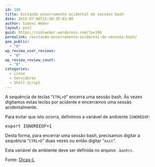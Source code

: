 ```yaml
---
id: 186
title: Evitando encerramento acidental de sessões bash
date: 2015-07-06T15:50:35-03:00
author: Sidnei Weber
layout: post
guid: https://sidiweber.wordpress.com/?p=186
permalink: /evitando-encerramento-acidental-de-sessoes-bash/
geo_public:
  - "0"
wp_review_user_reviews:
  - "0"
wp_review_review_count:
  - "0"
categories:
  - Linux
  - Servidores
  - Shell Script
---
```

A sequência de teclas &#8220;`CTRL+D`&#8221; encerra uma sessão bash. Às vezes digitamos estas teclas por acidente e encerramos uma sessão acidentalmente.

Para evitar que isto ocorra, definimos a variável de ambiente `IGNOREEOF`:

<pre>export IGNOREEOF=1</pre>

Desta forma, para encerrar uma sessão bash, precisamos digitar a sequência &#8220;`CTRL+D`&#8221; duas vezes ou então digitar &#8220;`exit`&#8220;.

Esta variável de ambiente deve ser definida no arquivo `.bashrc`.

Fonte: <a href="http://www.dicas-l.com.br/arquivo/encerramento_acidental_de_sessoes_bash.php#.VDVCZdRdW2w" target="_blank">Dicas-L</a>